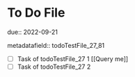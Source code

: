 # To Do File

due:: 2022-09-21

metadatafield:: todoTestFile_27\_81

- [ ] Task of todoTestFile_27 1 [[Query me]]
- [ ] Task of todoTestFile_27 2
